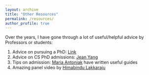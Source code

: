 ```yaml
---
layout: archive
title: "Other Resources"
permalink: /resources/
author_profile: true
---
```


Over the years, I have gone through a lot of useful/helpful advice by Professors or students:

1. Advice on pursuing a PhD: <a href="https://co2.ini.uzh.ch/Openings/warning.html" target="_blank">Link</a>
2. Advice on CS PhD admissions: <a href="https://jxyzabc.blogspot.com/2012/10/faq-applying-to-graduate-school-for.html" target="_blank">Jean Yang</a>
3. Tips on admission: <a href="https://maria-antoniak.github.io/2020/11/27/phd-applications.html" target="_blank">Maria Antoniak</a> have written useful guides
4. Amazing panel video by <a href="https://www.youtube.com/watch?v=z6TkkdlRWcU" target="_blank">Himabindu Lakkaraju</a>
